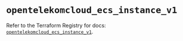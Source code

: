 # `opentelekomcloud_ecs_instance_v1`

Refer to the Terraform Registry for docs: [`opentelekomcloud_ecs_instance_v1`](https://registry.terraform.io/providers/opentelekomcloud/opentelekomcloud/1.36.23/docs/resources/ecs_instance_v1).
